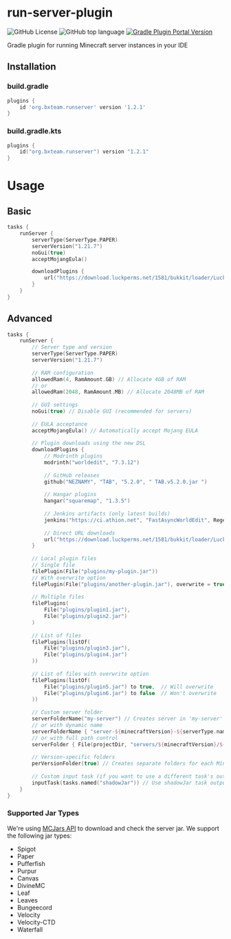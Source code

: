 # run-server-plugin

![GitHub License](https://img.shields.io/github/license/BX-Team/run-server-plugin)
![GitHub top language](https://img.shields.io/github/languages/top/BX-Team/run-server-plugin?logo=kotlin&color=blue)
[![Gradle Plugin Portal Version](https://img.shields.io/gradle-plugin-portal/v/org.bxteam.runserver?label=Gradle%20Plugin%20Portal&color=007ec6)](https://plugins.gradle.org/plugin/org.bxteam.runserver)

Gradle plugin for running Minecraft server instances in your IDE 

## Installation

### build.gradle

```groovy
plugins {
    id 'org.bxteam.runserver' version '1.2.1'
}
```

### build.gradle.kts

```kotlin
plugins {
    id("org.bxteam.runserver") version "1.2.1"
}
```

# Usage

## Basic

```kotlin
tasks {
    runServer {
        serverType(ServerType.PAPER)
        serverVersion("1.21.7")
        noGui(true)
        acceptMojangEula()

        downloadPlugins {
            url("https://download.luckperms.net/1581/bukkit/loader/LuckPerms-Bukkit-5.4.164.jar")
        }
    }
}
```

## Advanced

```kotlin
tasks {
    runServer {
        // Server type and version
        serverType(ServerType.PAPER)
        serverVersion("1.21.7")
        
        // RAM configuration
        allowedRam(4, RamAmount.GB) // Allocate 4GB of RAM
        // or
        allowedRam(2048, RamAmount.MB) // Allocate 2048MB of RAM
        
        // GUI settings
        noGui(true) // Disable GUI (recommended for servers)
        
        // EULA acceptance
        acceptMojangEula() // Automatically accept Mojang EULA
        
        // Plugin downloads using the new DSL
        downloadPlugins {
            // Modrinth plugins
            modrinth("worldedit", "7.3.12")
            
            // GitHub releases
            github("NEZNAMY", "TAB", "5.2.0", " TAB.v5.2.0.jar ")
            
            // Hangar plugins
            hangar("squaremap", "1.3.5")
            
            // Jenkins artifacts (only latest builds)
            jenkins("https://ci.athion.net", "FastAsyncWorldEdit", Regex("Bukkit"))
            
            // Direct URL downloads
            url("https://download.luckperms.net/1581/bukkit/loader/LuckPerms-Bukkit-5.4.164.jar")
        }
        
        // Local plugin files
        // Single file
        filePlugin(File("plugins/my-plugin.jar"))
        // With overwrite option
        filePlugin(File("plugins/another-plugin.jar"), overwrite = true)
        
        // Multiple files
        filePlugins(
            File("plugins/plugin1.jar"),
            File("plugins/plugin2.jar")
        )
        
        // List of files
        filePlugins(listOf(
            File("plugins/plugin3.jar"),
            File("plugins/plugin4.jar")
        ))
        
        // List of files with overwrite option
        filePlugins(listOf(
            File("plugins/plugin5.jar") to true,  // Will overwrite
            File("plugins/plugin6.jar") to false  // Won't overwrite
        ))
        
        // Custom server folder
        serverFolderName("my-server") // Creates server in 'my-server' directory
        // or with dynamic name
        serverFolderName { "server-${minecraftVersion}-${serverType.name.lowercase()}" }
        // or with full path control
        serverFolder { File(projectDir, "servers/${minecraftVersion}/${serverType.name.lowercase()}") }
        
        // Version-specific folders
        perVersionFolder(true) // Creates separate folders for each Minecraft version
        
        // Custom input task (if you want to use a different task's output)
        inputTask(tasks.named("shadowJar")) // Use shadowJar task output instead of jar
    }
}
```

### Supported Jar Types

We're using [MCJars API](https://mcjars.app/api) to download and check the server jar. We support the following jar types:

- Spigot
- Paper
- Pufferfish
- Purpur
- Canvas
- DivineMC
- Leaf
- Leaves
- Bungeecord
- Velocity
- Velocity-CTD
- Waterfall
